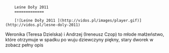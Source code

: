 
        Leśne Doły 2011 
        =============
        
        [![Leśne Doły 2011 ](http://vidos.pl/images/player.gif)](http://vidos.pl/lesne-doly-2011)
        
        
 Weronika (Teresa Dzielska) i Andrzej (Ireneusz Czop) to młode małżeństwo, które otrzymuje w spadku po wuju dziewczyny piękny, stary dworek w zobacz pełny opis
    